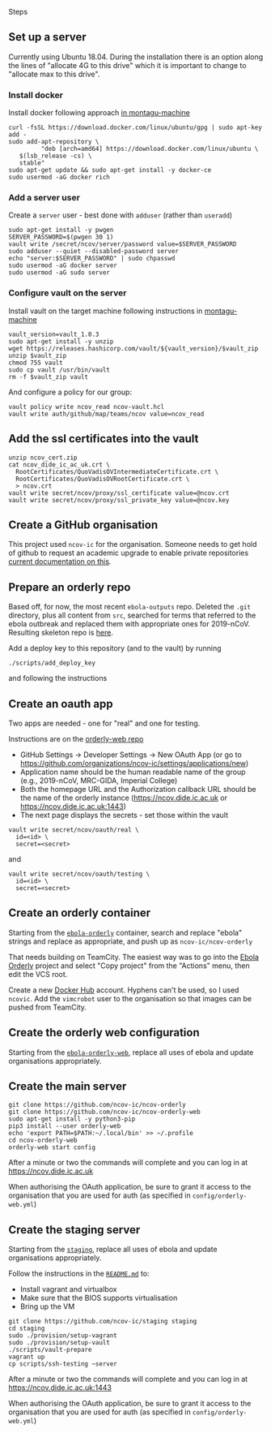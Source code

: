Steps

## Set up a server

Currently using Ubuntu 18.04.  During the installation there is an option along the lines of "allocate 4G to this drive" which it is important to change to "allocate max to this drive".

### Install docker

Install docker following approach [in montagu-machine](https://github.com/vimc/montagu-machine/blob/master/provision/setup-docker)

```
curl -fsSL https://download.docker.com/linux/ubuntu/gpg | sudo apt-key add -
sudo add-apt-repository \
         "deb [arch=amd64] https://download.docker.com/linux/ubuntu \
   $(lsb_release -cs) \
   stable"
sudo apt-get update && sudo apt-get install -y docker-ce
sudo usermod -aG docker rich
```

### Add a server user

Create a `server` user - best done with `adduser` (rather than `useradd`)

```
sudo apt-get install -y pwgen
SERVER_PASSWORD=$(pwgen 30 1)
vault write /secret/ncov/server/password value=$SERVER_PASSWORD
sudo adduser --quiet --disabled-password server
echo "server:$SERVER_PASSWORD" | sudo chpasswd
sudo usermod -aG docker server
sudo usermod -aG sudo server
```

### Configure vault on the server

Install vault on the target machine following instructions in [montagu-machine](https://github.com/vimc/montagu-machine/blob/master/provision/setup-vault)

```
vault_version=vault_1.0.3
sudo apt-get install -y unzip
wget https://releases.hashicorp.com/vault/${vault_version}/$vault_zip
unzip $vault_zip
chmod 755 vault
sudo cp vault /usr/bin/vault
rm -f $vault_zip vault
```

And configure a policy for our group:

```
vault policy write ncov_read ncov-vault.hcl
vault write auth/github/map/teams/ncov value=ncov_read
```

## Add the ssl certificates into the vault

```
unzip ncov_cert.zip
cat ncov_dide_ic_ac_uk.crt \
  RootCertificates/QuoVadisOVIntermediateCertificate.crt \
  RootCertificates/QuoVadisOVRootCertificate.crt \
  > ncov.crt
vault write secret/ncov/proxy/ssl_certificate value=@ncov.crt
vault write secret/ncov/proxy/ssl_private_key value=@ncov.key
```

## Create a GitHub organisation

This project used `ncov-ic` for the organisation.  Someone needs to get hold of github to request an academic upgrade to enable private repositories [current documentation on this](https://help.github.com/en/github/teaching-and-learning-with-github-education/applying-for-an-educator-or-researcher-discount#upgrading-your-organization).

## Prepare an orderly repo

Based off, for now, the most recent `ebola-outputs` repo.  Deleted the `.git` directory, plus all content from `src`, searched for terms that referred to the ebola outbreak and replaced them with appropriate ones for 2019-nCoV.  Resulting skeleton repo is [here](https://github.com/ncov-ic/ncov-outputs/tree/866511d).

Add a deploy key to this repository (and to the vault) by running

```
./scripts/add_deploy_key
```

and following the instructions

## Create an oauth app

Two apps are needed - one for "real" and one for testing.

Instructions are on the [orderly-web repo](https://github.com/vimc/orderly-web/blob/master/docs/auth.md#authenticating-with-github)

* GitHub Settings -> Developer Settings ->  New OAuth App (or go to https://github.com/organizations/ncov-ic/settings/applications/new)
* Application name should be the human readable name of the group (e.g., 2019-nCoV, MRC-GIDA, Imperial College)
* Both the homepage URL and the Authorization callback URL should be the name of the orderly instance (https://ncov.dide.ic.ac.uk or https://ncov.dide.ic.ac.uk:1443)
* The next page displays the secrets - set those within the vault

```
vault write secret/ncov/oauth/real \
  id=<id> \
  secret=<secret>
```

and

```
vault write secret/ncov/oauth/testing \
  id=<id> \
  secret=<secret>
```

## Create an orderly container

Starting from the [`ebola-orderly`](https://github.com/imperialebola2018/ebola-orderly) container, search and replace "ebola" strings and replace as appropriate, and push up as `ncov-ic/ncov-orderly`

That needs building on TeamCity.  The easiest way was to go into the [Ebola Orderly](http://teamcity.montagu.dide.ic.ac.uk:8111/admin/editProject.html?projectId=montagu_Orderly_EbolaOrderly) project and select "Copy project" from the "Actions" menu, then edit the VCS root.

Create a new [Docker Hub](https://hub.docker.com/) account.  Hyphens can't be used, so I used `ncovic`.  Add the `vimcrobot` user to the organisation so that images can be pushed from TeamCity.

## Create the orderly web configuration

Starting from the [`ebola-orderly-web`](https://github.com/imperialebola2018/ebola-orderly-web), replace all uses of ebola and update organisations appropriately.

## Create the main server

```
git clone https://github.com/ncov-ic/ncov-orderly
git clone https://github.com/ncov-ic/ncov-orderly-web
sudo apt-get install -y python3-pip
pip3 install --user orderly-web
echo 'export PATH=$PATH:~/.local/bin' >> ~/.profile
cd ncov-orderly-web
orderly-web start config
```

After a minute or two the commands will complete and you can log in at https://ncov.dide.ic.ac.uk

When authorising the OAuth application, be sure to grant it access to the organisation that you are used for auth (as specified in `config/orderly-web.yml`)

## Create the staging server

Starting from the [`staging`](https://github.com/imperialebola2018/staging), replace all uses of ebola and update organisations appropriately.

Follow the instructions in the [`README.md`](https://github.com/ncov-ic/staging/blob/master/README.md) to:

* Install vagrant and virtualbox
* Make sure that the BIOS supports virtualisation
* Bring up the VM

```
git clone https://github.com/ncov-ic/staging staging
cd staging
sudo ./provision/setup-vagrant
sudo ./provision/setup-vault
./scripts/vault-prepare
vagrant up
cp scripts/ssh-testing ~server
```

After a minute or two the commands will complete and you can log in at https://ncov.dide.ic.ac.uk:1443

When authorising the OAuth application, be sure to grant it access to the organisation that you are used for auth (as specified in `config/orderly-web.yml`)
